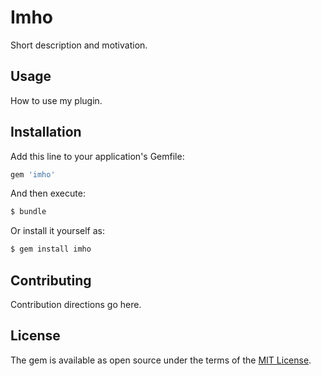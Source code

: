 # Imho
Short description and motivation.

## Usage
How to use my plugin.

## Installation
Add this line to your application's Gemfile:

```ruby
gem 'imho'
```

And then execute:
```bash
$ bundle
```

Or install it yourself as:
```bash
$ gem install imho
```

## Contributing
Contribution directions go here.

## License
The gem is available as open source under the terms of the [MIT License](http://opensource.org/licenses/MIT).
